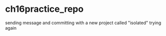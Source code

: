 # ch16practice_repo

sending message and committing with a new project called "isolated"
trying again